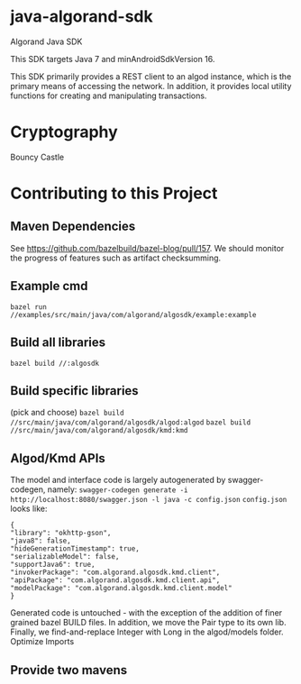# java-algorand-sdk
Algorand Java SDK

This SDK targets Java 7 and minAndroidSdkVersion 16.

This SDK primarily provides a REST client to an algod instance, which is the primary means of accessing the network.
In addition, it provides local utility functions for creating and manipulating transactions.

# Cryptography

Bouncy Castle

# Contributing to this Project

## Maven Dependencies
See https://github.com/bazelbuild/bazel-blog/pull/157. We should monitor the progress of features such as artifact checksumming.

## Example cmd
`bazel run //examples/src/main/java/com/algorand/algosdk/example:example`

## Build all libraries
`bazel build //:algosdk`

## Build specific libraries
(pick and choose)
`bazel build //src/main/java/com/algorand/algosdk/algod:algod`
`bazel build //src/main/java/com/algorand/algosdk/kmd:kmd`

## Algod/Kmd APIs
The model and interface code is largely autogenerated by swagger-codegen, namely:
`swagger-codegen generate -i http://localhost:8080/swagger.json -l java -c config.json`
`config.json` looks like:
```
{
"library": "okhttp-gson",
"java8": false,
"hideGenerationTimestamp": true,
"serializableModel": false,
"supportJava6": true,
"invokerPackage": "com.algorand.algosdk.kmd.client",
"apiPackage": "com.algorand.algosdk.kmd.client.api",
"modelPackage": "com.algorand.algosdk.kmd.client.model"
}
```
Generated code is untouched - with the exception of the addition of finer grained bazel BUILD files.
In addition, we move the Pair type to its own lib. Finally, we find-and-replace Integer with Long in the algod/models folder.
Optimize Imports

## Provide two mavens